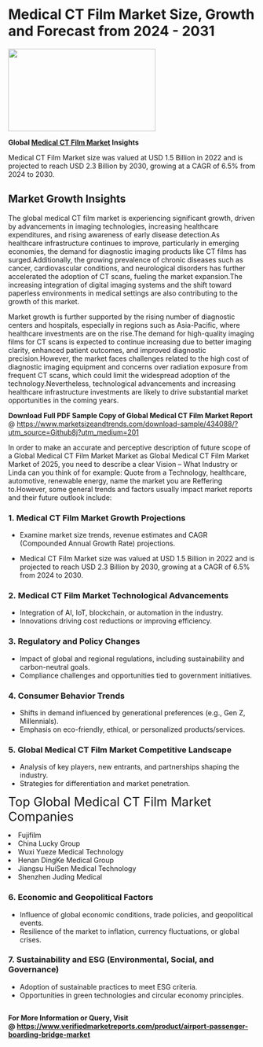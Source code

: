 <H1>Medical CT Film Market Size, Growth and Forecast from 2024 - 2031</H1><img class="aligncenter size-medium wp-image-584254" src="https://thirdeyenews.in/wp-content/uploads/2024/09/Global-Market-Research-300x168.jpeg" alt="" width="300" height="168" /><p><strong>Global&nbsp;<a href="https://www.marketsizeandtrends.com/download-sample/434088/?utm_source=Github8j?utm_medium=201">Medical CT Film Market</a> Insights</strong></p><p>Medical CT Film Market size was valued at USD 1.5 Billion in 2022 and is projected to reach USD 2.3 Billion by 2030, growing at a CAGR of 6.5% from 2024 to 2030.</p><p><h2>Market Growth Insights</h2> <p>The global medical CT film market is experiencing significant growth, driven by advancements in imaging technologies, increasing healthcare expenditures, and rising awareness of early disease detection.As healthcare infrastructure continues to improve, particularly in emerging economies, the demand for diagnostic imaging products like CT films has surged.Additionally, the growing prevalence of chronic diseases such as cancer, cardiovascular conditions, and neurological disorders has further accelerated the adoption of CT scans, fueling the market expansion.The increasing integration of digital imaging systems and the shift toward paperless environments in medical settings are also contributing to the growth of this market.</p> <p>Market growth is further supported by the rising number of diagnostic centers and hospitals, especially in regions such as Asia-Pacific, where healthcare investments are on the rise.The demand for high-quality imaging films for CT scans is expected to continue increasing due to better imaging clarity, enhanced patient outcomes, and improved diagnostic precision.However, the market faces challenges related to the high cost of diagnostic imaging equipment and concerns over radiation exposure from frequent CT scans, which could limit the widespread adoption of the technology.Nevertheless, technological advancements and increasing healthcare infrastructure investments are likely to drive substantial market opportunities in the coming years.</p> <p><span class=""><strong>Download Full PDF Sample Copy of Global Medical CT Film Market Report</strong> @ <a href="https://www.marketsizeandtrends.com/download-sample/434088/?utm_source=Github8j?utm_medium=201" target="_blank">https://www.marketsizeandtrends.com/download-sample/434088/?utm_source=Github8j?utm_medium=201</a></span></p><p>In order to make an accurate and perceptive description of future scope of a Global&nbsp;Medical CT Film Market Market as Global&nbsp;Medical CT Film Market Market of 2025, you need to describe a clear Vision &ndash; What Industry or Linda can you think of for example: Quote from a Technology, healthcare, automotive, renewable energy, name the market you are Reffering to.However, some general trends and factors usually impact market reports and their future outlook include:</p><h3>1.&nbsp;<strong>Medical CT Film Market Growth Projections</strong></h3><ul><li>Examine market size trends, revenue estimates and CAGR (Compounded Annual Growth Rate) projections.</li><li><p>Medical CT Film Market size was valued at USD 1.5 Billion in 2022 and is projected to reach USD 2.3 Billion by 2030, growing at a CAGR of 6.5% from 2024 to 2030.</p></li></ul><h3>2.&nbsp;<strong>Medical CT Film Market Technological Advancements</strong></h3><ul><li>Integration of AI, IoT, blockchain, or automation in the industry.</li><li>Innovations driving cost reductions or improving efficiency.</li></ul><h3>3.&nbsp;<strong>Regulatory and Policy Changes</strong></h3><ul><li>Impact of global and regional regulations, including sustainability and carbon-neutral goals.</li><li>Compliance challenges and opportunities tied to government initiatives.</li></ul><h3>4.&nbsp;<strong>Consumer Behavior Trends</strong></h3><ul><li>Shifts in demand influenced by generational preferences (e.g., Gen Z, Millennials).</li><li>Emphasis on eco-friendly, ethical, or personalized products/services.</li></ul><h3>5.&nbsp;<strong>Global Medical CT Film Market Competitive Landscape</strong></h3><ul><li>Analysis of key players, new entrants, and partnerships shaping the industry.</li><li>Strategies for differentiation and market penetration.</li></ul><p data-pm-slice="1 1 []"><span style="color: inherit; font-family: inherit; font-size: 25px;">Top Global Medical CT Film Market Companies</span></p><div class="" data-test-id=""><p><li>Fujifilm</li><li> China Lucky Group</li><li> Wuxi Yueze Medical Technology</li><li> Henan DingKe Medical Group</li><li> Jiangsu HuiSen Medical Technology</li><li> Shenzhen Juding Medical</li></p></div><h3>6.&nbsp;<strong>Economic and Geopolitical Factors</strong></h3><ul><li>Influence of global economic conditions, trade policies, and geopolitical events.</li><li>Resilience of the market to inflation, currency fluctuations, or global crises.</li></ul><h3>7.&nbsp;<strong>Sustainability and ESG (Environmental, Social, and Governance)</strong></h3><ul><li>Adoption of sustainable practices to meet ESG criteria.</li><li>Opportunities in green technologies and circular economy principles.</li></ul><h2><strong style="font-size: 14px;">For More Information or Query, Visit @&nbsp;</strong><a style="background-color: #ffffff; font-size: 14px;" href="https://www.marketsizeandtrends.com/report/medical-ct-film-market/" target="_blank">https://www.verifiedmarketreports.com/product/airport-passenger-boarding-bridge-market</a></h2>